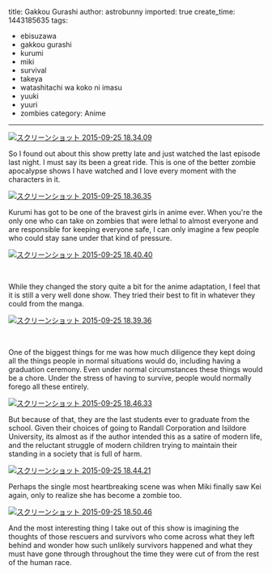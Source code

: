 title: Gakkou Gurashi
author: astrobunny
imported: true
create_time: 1443185635
tags:
- ebisuzawa
- gakkou gurashi
- kurumi
- miki
- survival
- takeya
- watashitachi wa koko ni imasu
- yuuki
- yuuri
- zombies
category: Anime
---
 [![スクリーンショット 2015-09-25 18.34.09](wp-uploads/2015/09/スクリーンショット-2015-09-25-18.34.09-500x280.png)](/images/wp-uploads/2015/09/スクリーンショット-2015-09-25-18.34.09.png)  
  
So I found out about this show pretty late and just watched the last episode last night. I must say its been a great ride. This is one of the better zombie apocalypse shows I have watched and I love every moment with the characters in it.  
<!--more-->  
  
 [![スクリーンショット 2015-09-25 18.36.35](wp-uploads/2015/09/スクリーンショット-2015-09-25-18.36.35-500x279.png)](/images/wp-uploads/2015/09/スクリーンショット-2015-09-25-18.36.35.png)  
  
Kurumi has got to be one of the bravest girls in anime ever. When you're the only one who can take on zombies that were lethal to almost everyone and are responsible for keeping everyone safe, I can only imagine a few people who could stay sane under that kind of pressure.  
  
 [![スクリーンショット 2015-09-25 18.40.40](wp-uploads/2015/09/スクリーンショット-2015-09-25-18.40.40-500x298.png)](/images/wp-uploads/2015/09/スクリーンショット-2015-09-25-18.40.40.png)  
  
&nbsp;  
  
While they changed the story quite a bit for the anime adaptation, I feel that it is still a very well done show. They tried their best to fit in whatever they could from the manga.  
  
 [![スクリーンショット 2015-09-25 18.39.36](wp-uploads/2015/09/スクリーンショット-2015-09-25-18.39.36-500x280.png)](/images/wp-uploads/2015/09/スクリーンショット-2015-09-25-18.39.36.png)  
  
&nbsp;  
  
One of the biggest things for me was how much diligence they kept doing all the things people in normal situations would do, including having a graduation ceremony. Even under normal circumstances these things would be a chore. Under the stress of having to survive, people would normally forego all these entirely.  
  
 [![スクリーンショット 2015-09-25 18.46.33](wp-uploads/2015/09/スクリーンショット-2015-09-25-18.46.33-500x279.png)](/images/wp-uploads/2015/09/スクリーンショット-2015-09-25-18.46.33.png)  
  
But because of that, they are the last students ever to graduate from the school. Given their choices of going to Randall Corporation and Isildore University, its almost as if the author intended this as a satire of modern life, and the reluctant struggle of modern children trying to maintain their standing in a society that is full of harm.  
  
 [![スクリーンショット 2015-09-25 18.44.21](wp-uploads/2015/09/スクリーンショット-2015-09-25-18.44.21-500x279.png)](/images/wp-uploads/2015/09/スクリーンショット-2015-09-25-18.44.21.png)  
  
Perhaps the single most heartbreaking scene was when Miki finally saw Kei again, only to realize she has become a zombie too.  
  
 [![スクリーンショット 2015-09-25 18.50.46](wp-uploads/2015/09/スクリーンショット-2015-09-25-18.50.46-500x279.png)](/images/wp-uploads/2015/09/スクリーンショット-2015-09-25-18.50.46.png)  
  
And the most interesting thing I take out of this show is imagining the thoughts of those rescuers and survivors who come across what they left behind and wonder how such unlikely survivors happened and what they must have gone through throughout the time they were cut of from the rest of the human race.